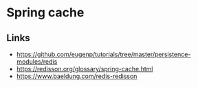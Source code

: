# Spring cache

## Links

- https://github.com/eugenp/tutorials/tree/master/persistence-modules/redis
- https://redisson.org/glossary/spring-cache.html
- https://www.baeldung.com/redis-redisson
